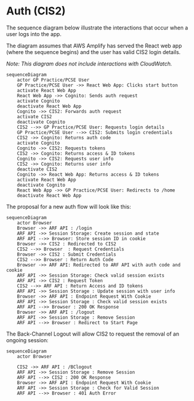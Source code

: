 # Auth (CIS2)

The sequence diagram below illustrate the interactions that occur when a user logs into the app.

The diagram assumes that AWS Amplify has served the React web app (where the sequence begins) and the user has valid
CIS2 login details.

_Note: This diagram does not include interactions with CloudWatch._

```mermaid
sequenceDiagram
    actor GP Practice/PCSE User
    GP Practice/PCSE User ->> React Web App: Clicks start button
    activate React Web App
    React Web App ->> Cognito: Sends auth request
    activate Cognito
    deactivate React Web App
    Cognito ->> CIS2: Forwards auth request
    activate CIS2
    deactivate Cognito
    CIS2 -->> GP Practice/PCSE User: Requests login details
    GP Practice/PCSE User -->> CIS2: Submits login credentials
    CIS2 ->> Cognito: Returns auth code
    activate Cognito
    Cognito ->> CIS2: Requests tokens
    CIS2 ->> Cognito: Returns access & ID tokens
    Cognito ->> CIS2: Requests user info
    CIS2 ->> Cognito: Returns user info
    deactivate CIS2
    Cognito ->> React Web App: Returns access & ID tokens
    activate React Web App
    deactivate Cognito
    React Web App ->> GP Practice/PCSE User: Redirects to /home
    deactivate React Web App
```

The proposal for a new auth flow will look like this:

```mermaid
sequenceDiagram
    actor Browser
    Browser ->> ARF API : /login
    ARF API ->> Session Storage: Create session and state
    ARF API -->> Browser: Store session ID in cookie
    Browser ->> CIS2 : Redirected to CIS2
    CIS2 -->> Browser  : Request Credentials
    Browser ->> CIS2 : Submit Credentials
    CIS2 -->> Browser : Return Auth Code
    Browser ->> ARF API: Redirected to ARF API with auth code and cookie 
    ARF API ->> Session Storage: Check valid session exists
    ARF API ->> CIS2 : Request Token
    CIS2 -->> ARF API : Return Access and ID tokens
    ARF API ->> Session Storage : Update session with user info
    Browser ->> ARF API : Endpoint Request With Cookie
    ARF API ->> Session Storage : Check valid session exists
    ARF API -->> Browser : 200 OK Response
    Browser ->> ARF API : /logout
    ARF API ->> Session Storage : Remove Session
    ARF API -->> Browser : Redirect to Start Page
```
The Back-Channel Logout will allow CIS2 to request the removal of an ongoing session:

```mermaid
sequenceDiagram
    actor Browser
    
    CIS2 ->> ARF API : /BClogout
    ARF API ->> Session Storage : Remove Session
    ARF API -->> CIS2 : 200 OK Response
    Browser ->> ARF API : Endpoint Request With Cookie
    ARF API ->> Session Storage : Check for Valid Session
    ARF API -->> Browser : 401 Auth Error
```